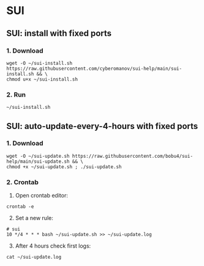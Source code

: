 # SUI

## SUI: install with fixed ports

### 1. Download
```
wget -O ~/sui-install.sh https://raw.githubusercontent.com/cyberomanov/sui-help/main/sui-install.sh && \
chmod u+x ~/sui-install.sh
```
### 2. Run
```
~/sui-install.sh
```

## SUI: auto-update-every-4-hours with fixed ports

### 1. Download
```
wget -O ~/sui-update.sh https://raw.githubusercontent.com/bobu4/sui-help/main/sui-update.sh && \
chmod +x ~/sui-update.sh ; ./sui-update.sh
```
### 2. Crontab
1. Open crontab editor:
```
crontab -e
```
2. Set a new rule:
```
# sui
10 */4 * * * bash ~/sui-update.sh >> ~/sui-update.log
```
3. After 4 hours check first logs:
```
cat ~/sui-update.log
```
